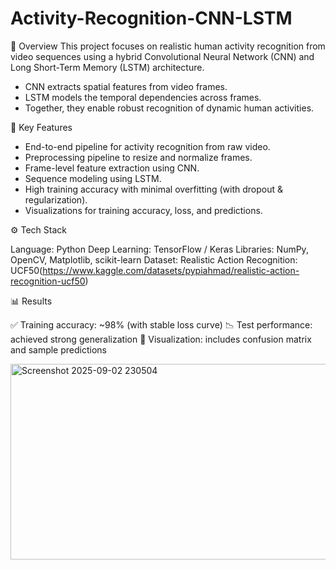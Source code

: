 # Activity-Recognition-CNN-LSTM

🚀 Overview
This project focuses on realistic human activity recognition from video sequences using a hybrid Convolutional Neural Network (CNN) and Long Short-Term Memory (LSTM) architecture.

- CNN extracts spatial features from video frames.
- LSTM models the temporal dependencies across frames.
- Together, they enable robust recognition of dynamic human activities.

🧠 Key Features
- End-to-end pipeline for activity recognition from raw video.
- Preprocessing pipeline to resize and normalize frames.
- Frame-level feature extraction using CNN.
- Sequence modeling using LSTM.
- High training accuracy with minimal overfitting (with dropout & regularization).
- Visualizations for training accuracy, loss, and predictions.

⚙️ Tech Stack

Language: Python 
Deep Learning: TensorFlow / Keras
Libraries: NumPy, OpenCV, Matplotlib, scikit-learn
Dataset: Realistic Action Recognition: UCF50(https://www.kaggle.com/datasets/pypiahmad/realistic-action-recognition-ucf50)

📊 Results

✅ Training accuracy: ~98% (with stable loss curve)
📉 Test performance: achieved strong generalization
🔎 Visualization: includes confusion matrix and sample predictions

<img width="1048" height="313" alt="Screenshot 2025-09-02 230504" src="https://github.com/user-attachments/assets/b5991287-4c6e-485a-a47b-60255550e30c" />

